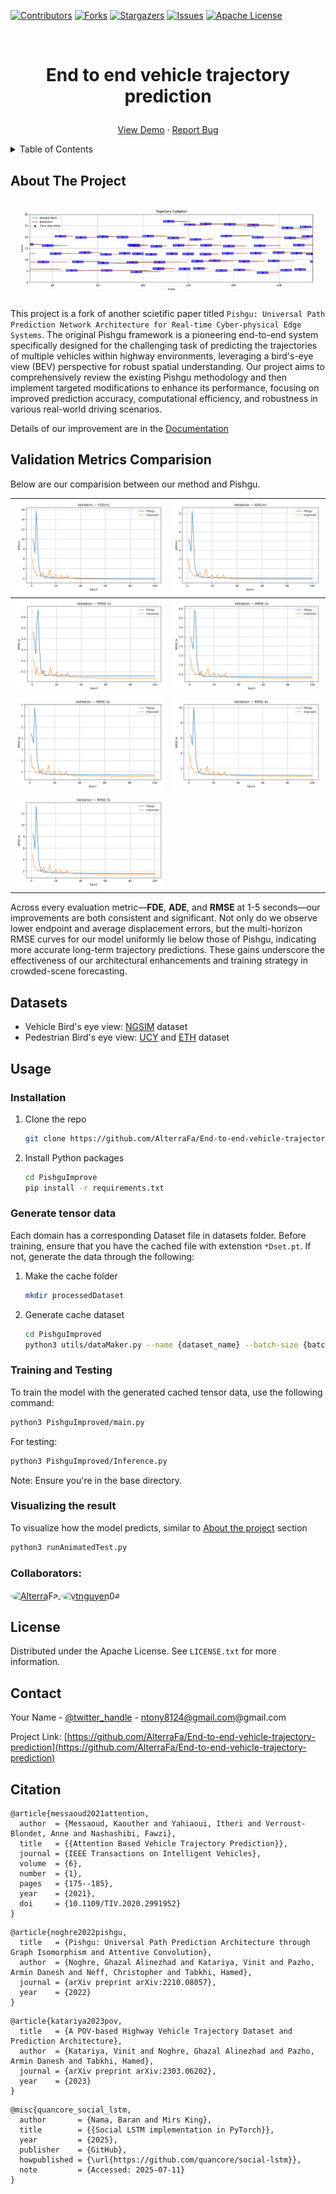 <a id="readme-top"></a>

[![Contributors][contributors-shield]][contributors-url]
[![Forks][forks-shield]][forks-url]
[![Stargazers][stars-shield]][stars-url]
[![Issues][issues-shield]][issues-url]
[![Apache License][license-shield]][license-url]



<br />
<div align="center">

<h3 align="center" style="font-size: 2em;">End to end vehicle trajectory prediction</h3>
  <p align="center">
    <a href="https://github.com/AlterraFa/End-to-end-vehicle-trajectory-prediction">View Demo</a>
    &middot;
    <a href="https://github.com/AlterraFa/End-to-end-vehicle-trajectory-prediction/issues/new?labels=bug&template=bug-report---.md">Report Bug</a>
  </p>
</div>



<details>
  <summary>Table of Contents</summary>
  <ol>
    <li>
      <a href="#about-the-project">About The Project</a>
    </li>
    <li><a href="#validation-metrics-comparision">Validation metrics comparision</a></li>
    <li><a href="#usage">Usage</a></li>
      <ul>
        <li><a href="#installation">Installation</a></li>
        <li><a href="#generate-tensor-data">Generate Tensor data</a></li>
        <li><a href="#training-and-testing">Train and testing</a></li>
        <li><a href="#visualizing-the-result">Visualizing the result</a></li>
      </ul>
    <li><a href="#collaborators">Collaborators</a></li>
    <li><a href="#license">License</a></li>
    <li><a href="#contact">Contact</a></li>
    <li><a href="#citation">Citation</a></li>
  </ol>
</details>



<!-- ABOUT THE PROJECT -->
## About The Project

![Product Name Screen Shot][trajectory-gif]

This project is a fork of another scietific paper titled `Pishgu: Universal Path Prediction Network Architecture for Real-time Cyber-physical Edge Systems`. The original Pishgu framework is a pioneering end-to-end system specifically designed for the challenging task of predicting the trajectories of multiple vehicles within highway environments, leveraging a bird's-eye view (BEV) perspective for robust spatial understanding. Our project aims to comprehensively review the existing Pishgu methodology and then implement targeted modifications to enhance its performance, focusing on improved prediction accuracy, computational efficiency, and robustness in various real-world driving scenarios.

Details of our improvement are in the [Documentation](./Document.pdf)

## Validation Metrics Comparision

Below are our comparision between our method and Pishgu.

<!-- automatically-generated ↓ -->
| ![FDE(m)](figures/FDE(m).png) | ![ADE(m)](figures/ADE(m).png) |
|-------------------------------|------------------------------|
| ![RMSE-1s](figures/RMSE-1s.png) | ![RMSE-2s](figures/RMSE-2s.png) |
| ![RMSE-3s](figures/RMSE-3s.png) | ![RMSE-4s](figures/RMSE-4s.png) |
| ![RMSE-5s](figures/RMSE-5s.png) |                              |
<!-- end automatically-generated -->

Across every evaluation metric—**FDE**, **ADE**, and **RMSE** at 1-5 seconds—our improvements are both consistent and significant. Not only do we observe lower endpoint and average displacement errors, but the multi-horizon RMSE curves for our model uniformly lie below those of Pishgu, indicating more accurate long-term trajectory predictions. These gains underscore the effectiveness of our architectural enhancements and training strategy in crowded-scene forecasting.

## Datasets

* Vehicle Bird's eye view: [NGSIM](./datasets/ngsim/) dataset
* Pedestrian Bird's eye view: [UCY](./datasets/High/) and [ETH](./datasets/Eye/) dataset


## Usage

### Installation

1. Clone the repo
   ```sh
   git clone https://github.com/AlterraFa/End-to-end-vehicle-trajectory-prediction.git
   ```
2. Install Python packages
   ```sh
   cd PishguImprove
   pip install -r requirements.txt
   ```
### Generate tensor data

Each domain has a corresponding Dataset file in datasets folder. Before training, ensure that you have the cached file with extenstion `*Dset.pt`. If not, generate the data through the following:

1. Make the cache folder
    ```sh
    mkdir processedDataset
    ```
2. Generate cache dataset
    ```sh
    cd PishguImproved
    python3 utils/dataMaker.py --name {dataset_name} --batch-size {batch_size} --workers {number_of_workers}  
    ```
### Training and Testing

To train the model with the generated cached tensor data, use the following command:
```sh
python3 PishguImproved/main.py
```
For testing:
```sh
python3 PishguImproved/Inference.py
```
Note: Ensure you're in the base directory.

### Visualizing the result
To visualize how the model predicts, similar to [About the project](#about-the-project) section
```sh
python3 runAnimatedTest.py
```


### Collaborators:

<div>
  <a href="https://github.com/AlterraFa" target="_blank" rel="noopener">
    <img
      src="https://avatars.githubusercontent.com/u/104746614?v=4&s=64"
      alt="AlterraFa"
      width="64" height="64"
      style="border-radius:50%; vertical-align:middle;"
    />
  </a>
  <a href="https://github.com/vtnguyen04" target="_blank" rel="noopener">
    <img
      src="https://avatars.githubusercontent.com/u/64852371?v=4&s=64"
      alt="vtnguyen04"
      width="64" height="64"
      style="border-radius:50%; vertical-align:middle; margin-right:8px;"
    />
  </a>
</div>

<!-- LICENSE -->
## License

Distributed under the Apache License. See `LICENSE.txt` for more information.


<!-- CONTACT -->
## Contact

Your Name - [@twitter_handle](https://twitter.com/twitter_handle) - ntony8124@gmail.com@gmail.com

Project Link: [https://github.com/AlterraFa/End-to-end-vehicle-trajectory-prediction](https://github.com/AlterraFa/End-to-end-vehicle-trajectory-prediction)


## Citation

  ```
  @article{messaoud2021attention,
    author  = {Messaoud, Kaouther and Yahiaoui, Itheri and Verroust-Blondet, Anne and Nashashibi, Fawzi},
    title   = {{Attention Based Vehicle Trajectory Prediction}},
    journal = {IEEE Transactions on Intelligent Vehicles},
    volume  = {6},
    number  = {1},
    pages   = {175--185},
    year    = {2021},
    doi     = {10.1109/TIV.2020.2991952}
  }
  ```

  ```
  @article{noghre2022pishgu,
    title   = {Pishgu: Universal Path Prediction Architecture through Graph Isomorphism and Attentive Convolution},
    author  = {Noghre, Ghazal Alinezhad and Katariya, Vinit and Pazho, Armin Danesh and Neff, Christopher and Tabkhi, Hamed},
    journal = {arXiv preprint arXiv:2210.08057},
    year    = {2022}
  }
  ```
  ```
  @article{katariya2023pov,
    title   = {A POV-based Highway Vehicle Trajectory Dataset and Prediction Architecture},
    author  = {Katariya, Vinit and Noghre, Ghazal Alinezhad and Pazho, Armin Danesh and Tabkhi, Hamed},
    journal = {arXiv preprint arXiv:2303.06202},
    year    = {2023}
  }
  ```
  
  ```
  @misc{quancore_social_lstm,
    author       = {Nama, Baran and Mirs King},
    title        = {{Social LSTM implementation in PyTorch}},
    year         = {2025},
    publisher    = {GitHub},
    howpublished = {\url{https://github.com/quancore/social-lstm}},
    note         = {Accessed: 2025-07-11}
  }

  ```




<!-- MARKDOWN LINKS & IMAGES -->
<!-- https://www.markdownguide.org/basic-syntax/#reference-style-links -->
[contributors-shield]: https://img.shields.io/github/contributors/AlterraFa/End-to-end-vehicle-trajectory-prediction.svg?style=for-the-badge
[contributors-url]: https://github.com/AlterraFa/End-to-end-vehicle-trajectory-prediction/graphs/contributors
[forks-shield]: https://img.shields.io/github/forks/AlterraFa/End-to-end-vehicle-trajectory-prediction.svg?style=for-the-badge
[forks-url]: https://github.com/AlterraFa/End-to-end-vehicle-trajectory-prediction/network/members
[stars-shield]: https://img.shields.io/github/stars/AlterraFa/End-to-end-vehicle-trajectory-prediction.svg?style=for-the-badge
[stars-url]: https://github.com/AlterraFa/End-to-end-vehicle-trajectory-prediction/stargazers
[issues-shield]: https://img.shields.io/github/issues/AlterraFa/End-to-end-vehicle-trajectory-prediction.svg?style=for-the-badge
[issues-url]: https://github.com/AlterraFa/End-to-end-vehicle-trajectory-prediction/issues
[license-shield]: https://img.shields.io/github/license/AlterraFa/End-to-end-vehicle-trajectory-prediction.svg?style=for-the-badge
[license-url]: https://github.com/AlterraFa/End-to-end-vehicle-trajectory-prediction/blob/master/LICENSE.txt
[trajectory-gif]: figures/trajectory.gif
